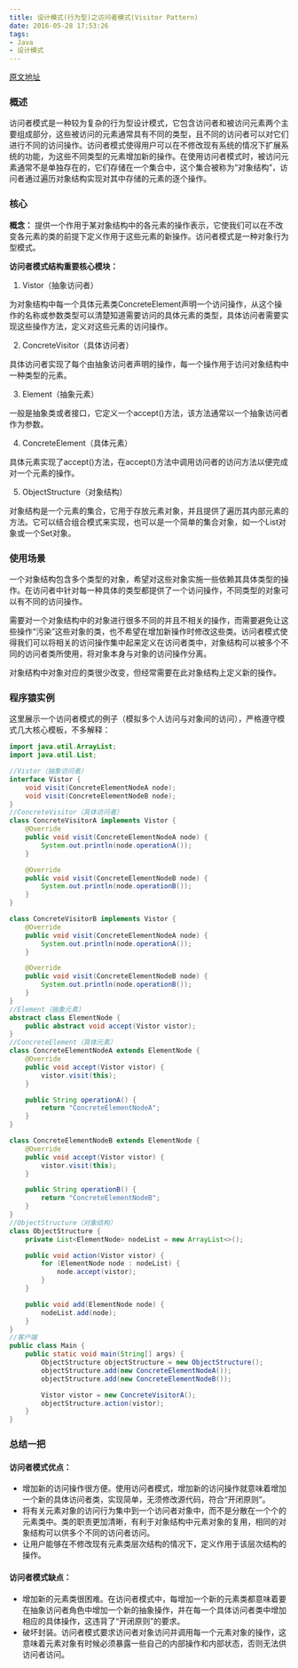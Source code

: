 ```yaml
---
title: 设计模式(行为型)之访问者模式(Visitor Pattern)
date: 2016-05-28 17:53:26
tags:
- Java
- 设计模式
---
```


[原文地址](http://blog.csdn.net/yanbober)

### 概述

访问者模式是一种较为复杂的行为型设计模式，它包含访问者和被访问元素两个主要组成部分，这些被访问的元素通常具有不同的类型，且不同的访问者可以对它们进行不同的访问操作。访问者模式使得用户可以在不修改现有系统的情况下扩展系统的功能，为这些不同类型的元素增加新的操作。在使用访问者模式时，被访问元素通常不是单独存在的，它们存储在一个集合中，这个集合被称为“对象结构”，访问者通过遍历对象结构实现对其中存储的元素的逐个操作。

<!--more-->

### 核心

**概念：** 提供一个作用于某对象结构中的各元素的操作表示，它使我们可以在不改变各元素的类的前提下定义作用于这些元素的新操作。访问者模式是一种对象行为型模式。

**访问者模式结构重要核心模块：**

1. Vistor（抽象访问者）

  为对象结构中每一个具体元素类ConcreteElement声明一个访问操作，从这个操作的名称或参数类型可以清楚知道需要访问的具体元素的类型，具体访问者需要实现这些操作方法，定义对这些元素的访问操作。

2. ConcreteVisitor（具体访问者）

  具体访问者实现了每个由抽象访问者声明的操作，每一个操作用于访问对象结构中一种类型的元素。

3. Element（抽象元素）

  一般是抽象类或者接口，它定义一个accept()方法，该方法通常以一个抽象访问者作为参数。

4. ConcreteElement（具体元素）

  具体元素实现了accept()方法，在accept()方法中调用访问者的访问方法以便完成对一个元素的操作。

5. ObjectStructure（对象结构）

  对象结构是一个元素的集合，它用于存放元素对象，并且提供了遍历其内部元素的方法。它可以结合组合模式来实现，也可以是一个简单的集合对象，如一个List对象或一个Set对象。

### 使用场景

一个对象结构包含多个类型的对象，希望对这些对象实施一些依赖其具体类型的操作。在访问者中针对每一种具体的类型都提供了一个访问操作，不同类型的对象可以有不同的访问操作。

需要对一个对象结构中的对象进行很多不同的并且不相关的操作，而需要避免让这些操作“污染”这些对象的类，也不希望在增加新操作时修改这些类。访问者模式使得我们可以将相关的访问操作集中起来定义在访问者类中，对象结构可以被多个不同的访问者类所使用，将对象本身与对象的访问操作分离。

对象结构中对象对应的类很少改变，但经常需要在此对象结构上定义新的操作。

### 程序猿实例

这里展示一个访问者模式的例子（模拟多个人访问与对象间的访问），严格遵守模式几大核心模板，不多解释：

```Java
import java.util.ArrayList;
import java.util.List;

//Vistor（抽象访问者）
interface Vistor {
    void visit(ConcreteElementNodeA node);
    void visit(ConcreteElementNodeB node);
}
//ConcreteVisitor（具体访问者）
class ConcreteVisitorA implements Vistor {
    @Override
    public void visit(ConcreteElementNodeA node) {
        System.out.println(node.operationA());
    }

    @Override
    public void visit(ConcreteElementNodeB node) {
        System.out.println(node.operationB());
    }
}

class ConcreteVisitorB implements Vistor {
    @Override
    public void visit(ConcreteElementNodeA node) {
        System.out.println(node.operationA());
    }

    @Override
    public void visit(ConcreteElementNodeB node) {
        System.out.println(node.operationB());
    }
}
//Element（抽象元素）
abstract class ElementNode {
    public abstract void accept(Vistor vistor);
}
//ConcreteElement（具体元素）
class ConcreteElementNodeA extends ElementNode {
    @Override
    public void accept(Vistor vistor) {
        vistor.visit(this);
    }

    public String operationA() {
        return "ConcreteElementNodeA";
    }
}

class ConcreteElementNodeB extends ElementNode {
    @Override
    public void accept(Vistor vistor) {
        vistor.visit(this);
    }

    public String operationB() {
        return "ConcreteElementNodeB";
    }
}
//ObjectStructure（对象结构）
class ObjectStructure {
    private List<ElementNode> nodeList = new ArrayList<>();

    public void action(Vistor vistor) {
        for (ElementNode node : nodeList) {
            node.accept(vistor);
        }
    }

    public void add(ElementNode node) {
        nodeList.add(node);
    }
}
//客户端
public class Main {
    public static void main(String[] args) {
        ObjectStructure objectStructure = new ObjectStructure();
        objectStructure.add(new ConcreteElementNodeA());
        objectStructure.add(new ConcreteElementNodeB());

        Vistor vistor = new ConcreteVisitorA();
        objectStructure.action(vistor);
    }
}
```

### 总结一把

#### 访问者模式优点：

- 增加新的访问操作很方便。使用访问者模式，增加新的访问操作就意味着增加一个新的具体访问者类，实现简单，无须修改源代码，符合“开闭原则”。
- 将有关元素对象的访问行为集中到一个访问者对象中，而不是分散在一个个的元素类中。类的职责更加清晰，有利于对象结构中元素对象的复用，相同的对象结构可以供多个不同的访问者访问。
- 让用户能够在不修改现有元素类层次结构的情况下，定义作用于该层次结构的操作。

#### 访问者模式缺点：

- 增加新的元素类很困难。在访问者模式中，每增加一个新的元素类都意味着要在抽象访问者角色中增加一个新的抽象操作，并在每一个具体访问者类中增加相应的具体操作，这违背了“开闭原则”的要求。
- 破坏封装。访问者模式要求访问者对象访问并调用每一个元素对象的操作，这意味着元素对象有时候必须暴露一些自己的内部操作和内部状态，否则无法供访问者访问。
